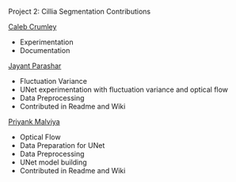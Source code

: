 Project 2: Cillia Segmentation Contributions

[Caleb Crumley](https://github.com/crumleyc)
  * Experimentation
  * Documentation


[Jayant Parashar](https://github.com/Jayant1234)
  * Fluctuation Variance
  * UNet experimentation with fluctuation variance and optical flow
  * Data Preprocessing
  * Contributed in Readme and Wiki


[Priyank Malviya](https://github.com/priyankmalviya)
  * Optical Flow
  * Data Preparation for UNet
  * Data Preprocessing
  * UNet model building
  * Contributed in Readme and Wiki
  
